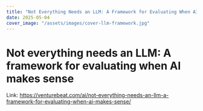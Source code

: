 ```yaml
---
title: "Not Everything Needs an LLM: A Framework for Evaluating When AI Makes Sense"
date: 2025-05-04
cover_image: "/assets/images/cover-llm-framework.jpg"
---
```


# Not everything needs an LLM: A framework for evaluating when AI makes sense

Link: https://venturebeat.com/ai/not-everything-needs-an-llm-a-framework-for-evaluating-when-ai-makes-sense/
